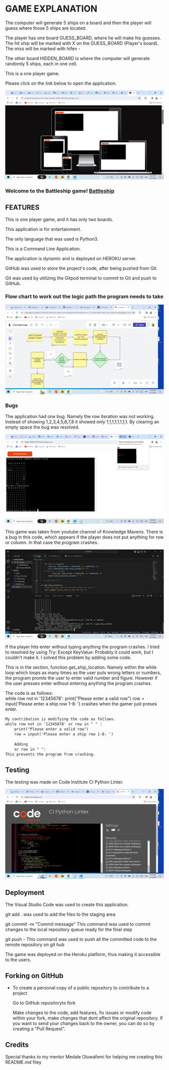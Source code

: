 # GAME EXPLANATION

The computer will generate 5 ships on a board and 
then the player will guess where those 5 ships are located.

The player has one board GUESS_BOARD, where he will make his guesses. 
The hit ship will be marked with X on the GUESS_BOARD (Player's board).
The miss will be marked with hifen -

The other board HIDDEN_BOARD is where the computer 
will generate randomly 5 ships, each in one cell.

This is a one player game.

Please click on the link below to open the application.

 ![The game!](/assets/outline.png "The outline from ami.responsivedesign")


 ### Welcome to the Battleship game! [Battleship](https://battle-d964f125f218.herokuapp.com/)

## FEATURES

This is one player game, and it has only
two boards.

This application is for entertainment.

The only language that was used is Python3.

This is a Command Line Application.

 The application is dynamic and is deployed on HEROKU server.

 GitHub was used to store the project's code, after being pushed
 from Git.

 Git was used by utilizing the Gitpod terminal to commit to Git and push to GitHub.

 ### Flow chart to work out the logic path the program needs to take 


 ![The SCHEME!](/assets/scheme.jpg "CHART")




 ### Bugs

 The application had one bug. Namely the row iteration was not working. Instead of showing 1,2,3,4,5,6,7,8 it showed only 1,1,1,1,1,1,1,1.
 By clearing an empty space the bug was resolved.

 ![The row iteration bug!](/assets/bug_rows.png "The bug")


 This game was taken from youtube channel of Knowledge Mavens.
 There is a bug in this code, which appears if the player does not put anything for row or column.
 In that case the program crashes.

 ![The empty soace bug!](/assets/bug.png "The bug")

 If tha player hits enter without typing anything the program crashes. I tried to resolved by
 using 
 Try:
Except KeyValue:
Probably it could work, but I couldn't make it. I solved this problem by adding some code.

This is in the section, function get_ship_location. Namely within the while loop which loops as many times as the user puts wrong letters or numbers, the program promts the user to enter valid number and figure. However if the user presses enter without entering anything the program crashes. 

The code is as follows:  
    while row not in '12345678':
        print("Please enter a valid row")
        row = input('Please enter a ship row 1-8: ')
    crashes when the gamer just preses enter.

    My contribution is modifying the code as follows.
    while row not in '12345678' or row in " " :
        print("Please enter a valid row")
        row = input('Please enter a ship row 1-8: ')

        Adding 
        or row in " ":
    This prevents the program from crashing.


## Testing

The testing was made on Code Institute CI Python Linter.

![The SCHEME!](/assets/testing.png "CHART")


## Deployment

The Visual Studio Code was used to create this application.

git add . was  used to add the files to the staging area

git commit -m "Commit message"
This command was used to commit changes to the local repository queue
ready for the final step

git push - This command was used to push all the committed code to the remote repository
on git hub

The game was deployed on the Heroku platform, thus making it accessible to the users.

## Forking on GitHub

- To create a personal copy of a public repository to contribute to a project
    
    Go to GitHub repositoryto fork

    Make changes to the code, add features, fix issues or modify code within your fork, 
    make changes that dont affect the original repository. If you want to send your changes
    back to the owner, you can do so by creating a "Pull Request".

## Credits

Special thanks to my mentor Medale Oluwafemi for helping me creating this README.md filey











